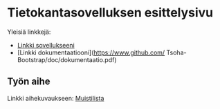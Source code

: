# Tietokantasovelluksen esittelysivu

Yleisiä linkkejä:

* [Linkki sovellukseeni](http://thtbjork.users.cs.helsinki.fi/tsoha/)
* [Linkki dokumentaatiooni](https://www.github.com/ Tsoha-Bootstrap/doc/dokumentaatio.pdf)

## Työn aihe

Linkki aihekuvaukseen: [Muistilista](http://advancedkittenry.github.io/suunnittelu_ja_tyoymparisto/aiheet/Muistilista.html) 
